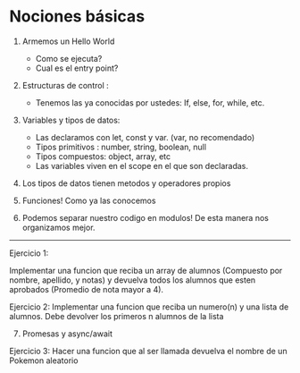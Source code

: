 # Nociones básicas

1. Armemos un Hello World
    * Como se ejecuta?
    * Cual es el entry point?

2. Estructuras de control :
   * Tenemos las ya conocidas por ustedes: If, else, for, while, etc.

3. Variables y tipos de datos:
    * Las declaramos con let, const y var. (var, no recomendado)
    * Tipos primitivos : number, string, boolean, null
    * Tipos compuestos: object, array, etc 
    * Las variables viven en el scope en el que son declaradas.

4. Los tipos de datos tienen metodos y operadores propios  

5. Funciones! Como ya las conocemos

6. Podemos separar nuestro codigo en modulos! De esta manera nos organizamos mejor.

----
Ejercicio 1:

Implementar una funcion que reciba un array de alumnos (Compuesto por nombre, apellido, y notas)
y devuelva todos los alumnos que esten aprobados (Promedio de nota mayor a 4).

Ejercicio 2:
Implementar una funcion que reciba un numero(n) y una lista de alumnos. Debe devolver los primeros n alumnos de la lista


7. Promesas y async/await


Ejercicio 3:
Hacer una funcion que al ser llamada devuelva el nombre de un Pokemon aleatorio